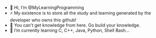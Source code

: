 - 👋 Hi, I’m @MyLearningProgramming
- ⚡ My existence is to store all the study and learning generated by the developer who owns this github!
- 👀 You can't get knowledge from here. Go build your knowledge.
- 🌱 I’m currently learning C, C++, Java, Python, Shell Bash...

